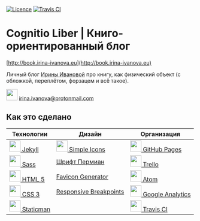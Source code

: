 [![Licence](https://img.shields.io/badge/License-MIT-yellow.svg)](LICENSE) [![Travis CI](https://travis-ci.org/iriiiina/blog-about-books.svg?branch=master)](https://travis-ci.org/iriiiina/blog-about-books)

# Cognitio Liber | Книго-ориентированный блог

[http://book.irina-ivanova.eu](http://book.irina-ivanova.eu)

Личный блог [Ирины Ивановой](https://irina-ivanova.gitlab.io) про книгу, как физический объект (с обложкой, переплётом, форзацем и всё такое).

<img src="https://simpleicons.org/icons/protonmail.svg" width="30"> [irina.ivanova@protonmail.com](mailto:irina.ivanova@protonmail.com)

## Как это сделано

| **Технологии** | **Дизайн** | **Организация** |
| -------------- | ---------- | --------------- |
| [<img src="https://simpleicons.org/icons/jekyll.svg" width="30"> Jekyll](https://jekyllrb.com) | [<img src="https://simpleicons.org/icons/simpleicons.svg" width="30"> Simple Icons](https://simpleicons.org) | [<img src="https://simpleicons.org/icons/github.svg" width="30"> GitHub Pages](https://pages.github.com) |
| [<img src="https://simpleicons.org/icons/sass.svg" width="30"> Sass](http://sass-lang.com) | [Шрифт Пермиан](https://www.artlebedev.ru/perm/permian/) | [<img src="https://simpleicons.org/icons/trello.svg" width="30"> Trello](https://trello.com) |
| [<img src="https://simpleicons.org/icons/html5.svg" width="30"> HTML 5](https://www.w3.org/TR/html5/) | [Favicon Generator](https://realfavicongenerator.net) | [<img src="https://simpleicons.org/icons/atom.svg" width="30"> Atom](https://atom.io) |
| [<img src="https://simpleicons.org/icons/css3.svg" width="30"> CSS 3](https://www.w3schools.com/css/css3_intro.asp) | [Responsive Breakpoints](http://www.responsivebreakpoints.com) | [<img src="https://simpleicons.org/icons/googleanalytics.svg" width="30"> Google Analytics](https://analytics.google.com) |
| [<img src="https://simpleicons.org/icons/staticman.svg" width="30"> Staticman](https://staticman.net) | | [<img src="https://simpleicons.org/icons/travisci.svg" width="30"> Travis CI](https://travis-ci.org) |
